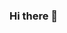 ### Hi there 👋

<!--
**ShyamGadde/ShyamGadde** is a ✨ _special_ ✨ repository because its `README.md` (this file) appears on your GitHub profile.

Here are some ideas to get you started:

- 🔭 I’m currently working on ...
- 🌱 I’m currently learning ...
- 👯 I’m looking to collaborate on ...
- 🤔 I’m looking for help with ...
- 💬 Ask me about ...
- 📫 How to reach me: ...
- 😄 Pronouns: ...
- ⚡ Fun fact: ...

### CodeWars Stats

[![Codewars Badge](https://www.codewars.com/users/AquaMayhs/badges/large)](https://www.codewars.com/users/AquaMayhs)
-->

